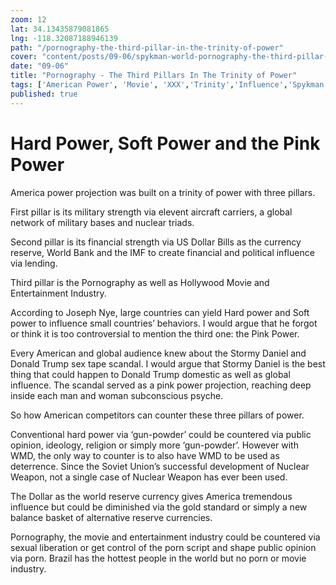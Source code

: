 ```yaml
--- 
zoom: 12
lat: 34.13435879081865
lng: -118.32087188946139
path: "/pornography-the-third-pillar-in-the-trinity-of-power"
cover: "content/posts/09-06/spykman-world-pornography-the-third-pillar-in-the-trinity-of-power.png"
date: "09-06"
title: "Pornography - The Third Pillars In The Trinity of Power"
tags: ['American Power', 'Movie', 'XXX','Trinity','Influence','Spykman World','Nicholas Spykman']    
published: true
---
```

# Hard Power, Soft Power and the Pink Power

America power projection was built on a trinity of power with three pillars. 

First pillar is its military strength via elevent aircraft carriers, a global network of military bases and nuclear triads. 

Second pillar is its financial strength via US Dollar Bills as the currency reserve, World Bank and the IMF to create financial and political influence via lending. 

Third pillar is the Pornography as well as Hollywood Movie and Entertainment Industry. 

According to Joseph Nye, large countries can yield Hard power and Soft power to influence small countries’ behaviors. I would argue that he forgot or think it is too controversial to mention the third one: the Pink Power. 

Every American and global audience knew about the Stormy Daniel and Donald Trump sex tape scandal. I would argue that Stormy Daniel is the best thing that could happen to Donald Trump domestic as well as global influence. The scandal served as a pink power projection, reaching deep inside each man and woman subconscious psyche.  

So how American competitors can counter these three pillars of power. 

Conventional hard power via ‘gun-powder’ could be countered via public opinion, ideology, religion or simply more ‘gun-powder’. However with WMD, the only way to counter is to also have WMD to be used as deterrence. Since the Soviet Union’s successful development of Nuclear Weapon, not a single case of Nuclear Weapon has ever been used.  

The Dollar as the world reserve currency gives America tremendous influence but could be diminished via the gold standard or simply a new balance basket of alternative reserve currencies.

Pornography, the movie and entertainment industry could be countered via  sexual liberation or get control of the porn script and shape public opinion via porn. Brazil has the hottest people in the world but no porn or movie industry.